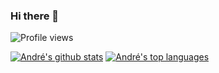 ### Hi there 👋

![Profile views](https://gpvc.arturio.dev/And0re)

[![André's github stats](https://github-readme-stats.vercel.app/api?username=and0re&count_private=true&show_icons=true&theme=dracula)](https://github.com/And0re/github-readme-stats)
[![André's top languages](https://github-readme-stats.vercel.app/api/top-langs/?username=and0re&langs_count=10&layout=compact&theme=dracula)](https://github.com/And0re/github-readme-stats)

<!--
**And0re/And0re** is a ✨ _special_ ✨ repository because its `README.md` (this file) appears on your GitHub profile.

Here are some ideas to get you started:

- 🔭 I’m currently working on ...
- 🌱 I’m currently learning ...
- 👯 I’m looking to collaborate on ...
- 🤔 I’m looking for help with ...
- 💬 Ask me about ...
- 📫 How to reach me: ...
- 😄 Pronouns: ...
- ⚡ Fun fact: ...

[![Ask Me Anything !](https://img.shields.io/badge/Ask%20me-anything-1abc9c.svg)](https://GitHub.com/And0re/ama)
[![GitHub commits](https://badgen.net/github/commits/Naereen/Strapdown.js)](https://GitHub.com/Naereen/StrapDown.js/commit/)
[![GitHub latest commit](https://badgen.net/github/last-commit/Naereen/Strapdown.js)](https://GitHub.com/Naereen/StrapDown.js/commit/)
[![GitHub stars](https://badgen.net/github/stars/Naereen/Strapdown.js)](https://GitHub.com/Naereen/StrapDown.js/stargazers/)
-->
